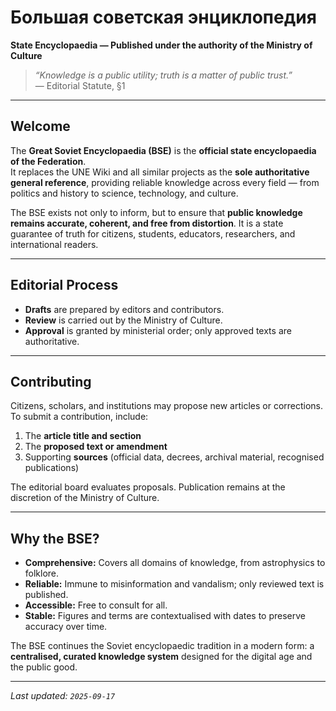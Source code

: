 # Большая советская энциклопедия  
**State Encyclopaedia — Published under the authority of the Ministry of Culture**

> *“Knowledge is a public utility; truth is a matter of public trust.”*  
> — Editorial Statute, §1  

---

## Welcome
The **Great Soviet Encyclopaedia (BSE)** is the **official state encyclopaedia of the Federation**.  
It replaces the UNE Wiki and all similar projects as the **sole authoritative general reference**, providing reliable knowledge across every field — from politics and history to science, technology, and culture.  

The BSE exists not only to inform, but to ensure that **public knowledge remains accurate, coherent, and free from distortion**. It is a state guarantee of truth for citizens, students, educators, researchers, and international readers.  

---

## Editorial Process

- **Drafts** are prepared by editors and contributors.  
- **Review** is carried out by the Ministry of Culture.  
- **Approval** is granted by ministerial order; only approved texts are authoritative.   

---

## Contributing

Citizens, scholars, and institutions may propose new articles or corrections.  
To submit a contribution, include:  

1. The **article title and section**  
2. The **proposed text or amendment**  
3. Supporting **sources** (official data, decrees, archival material, recognised publications)  

The editorial board evaluates proposals. Publication remains at the discretion of the Ministry of Culture.

---

## Why the BSE?

- **Comprehensive:** Covers all domains of knowledge, from astrophysics to folklore.  
- **Reliable:** Immune to misinformation and vandalism; only reviewed text is published.  
- **Accessible:** Free to consult for all.  
- **Stable:** Figures and terms are contextualised with dates to preserve accuracy over time.  

The BSE continues the Soviet encyclopaedic tradition in a modern form: a **centralised, curated knowledge system** designed for the digital age and the public good.  

---

*Last updated: `2025-09-17`*
